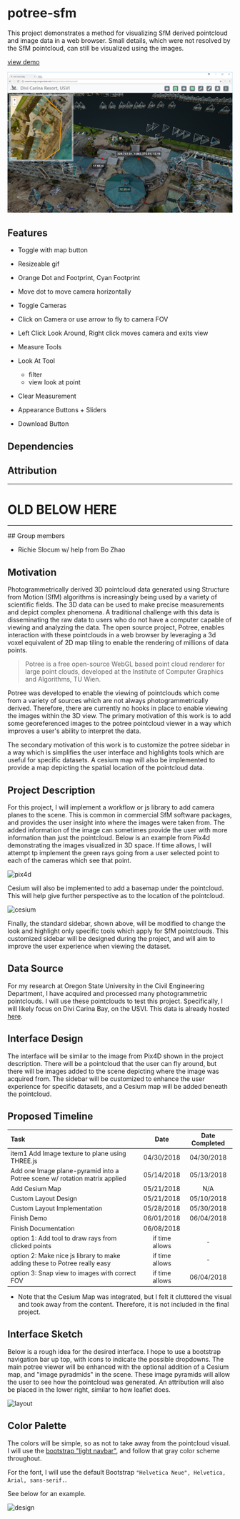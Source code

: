 # potree-sfm
This project demonstrates a method for visualizing SfM derived pointcloud and image data in a web browser. Small details, which were not resolved by the SfM pointcloud, can still be visualized using the images.

[view demo](http://research.engr.oregonstate.edu/lidar/pointcloud/divicarina/)

![demo](img/demo_shorter.png)
## Features
- Toggle with map button
- Resizeable gif
- Orange Dot and Footprint, Cyan Footprint
- Move dot to move camera horizontally

- Toggle Cameras
- Click on Camera or use arrow to fly to camera FOV
- Left Click Look Around, Right click moves camera and exits view

- Measure Tools
- Look At Tool
  - filter
  - view look at point
- Clear Measurement

- Appearance Buttons + Sliders

- Download Button

## Dependencies

## Attribution



<hr>

# OLD BELOW HERE

<hr>
## Group members

- Richie Slocum w/ help from Bo Zhao

## Motivation

Photogrammetrically derived 3D pointcloud data generated using Structure from Motion (SfM) algorithms is increasingly being used by a variety of scientific fields.  The 3D data can be used to make precise measurements and depict complex phenomena.  A traditional challenge with this data is disseminating the raw data to users who do not have a computer capable of viewing and analyzing the data. The open source project, Potree, enables interaction with these pointclouds in a web browser by leveraging a 3d voxel equivalent of 2D map tiling to enable the rendering of millions of data points.

> Potree is a free open-source WebGL based point cloud renderer for large point clouds, developed at the Institute of Computer Graphics and Algorithms, TU Wien.

Potree was developed to enable the viewing of pointclouds which come from a variety of sources which are not always photogrammetrically derived.  Therefore, there are currently no hooks in place to enable viewing the images within the 3D view.  The primary motivation of this work is to add some georeferenced images to the potree pointcloud viewer in a way which improves a user's ability to interpret the data.  

The secondary motivation of this work is to customize the potree sidebar in a way which is simplifies the user interface and highlights tools which are useful for specific datasets.  A cesium map will also be implemented to provide a map depicting the spatial location of the pointcloud data.

## Project Description

For this project, I will implement a workflow or js library to add camera planes to the scene.  This is common in commercial SfM software packages, and provides the user insight into where the images were taken from.  The added information of the image can sometimes provide the user with more information than just the pointcloud.  Below is an example from Pix4d demonstrating the images visualized in 3D space.  If time allows, I will attempt tp implement the green rays going from a user selected point to each of the cameras which see that point.  

![pix4d](https://github.com/hokiespurs/images-in-a-potree/blob/master/img/Pix4D.png?raw=true)

Cesium will also be implemented to add a basemap under the pointcloud.  This will help give further perspective as to the location of the pointcloud.

![cesium](https://github.com/hokiespurs/images-in-a-potree/blob/master/img/cesium.png?raw=true)

Finally, the standard sidebar, shown above, will be modified to change the look and highlight only specific tools which apply for SfM pointclouds.  This customized sidebar will be designed during the project, and will aim to improve the user experience when viewing the dataset.

## Data Source

For my research at Oregon State University in the Civil Engineering Department, I have acquired and processed many photogrammetric pointclouds.  I will use these pointclouds to test this project.  Specifically, I will likely focus on Divi Carina Bay, on the USVI.  This data is already hosted [here](http://research.engr.oregonstate.edu/lidar/pointcloud/20171107_USVI/potree/DiviCarinaBay_potree_dense_filt/DiviCarinaBay.html). 

## Interface Design

The interface will be similar to the image from Pix4D shown in the project description.  There will be a pointcloud that the user can fly around, but there will be images added to the scene depicting where the image was acquired from.  The sidebar will be customized to enhance the user experience for specific datasets, and a Cesium map will be added beneath the pointcloud.

## Proposed Timeline
| Task                                                         |      Date      | Date Completed |
| :----------------------------------------------------------- | :------------: | :------------: | 
| item1</li> Add Image texture to plane using THREE.js                    |   04/30/2018   | 04/30/2018 |
| Add one Image plane-pyramid into a Potree scene w/ rotation matrix applied |   05/14/2018   | 05/13/2018 |
| Add Cesium Map                                               |   05/21/2018   | N/A  |
| Custom Layout Design                                         |   05/21/2018   | 05/10/2018  |
| Custom Layout Implementation                                 |   05/28/2018   | 05/30/2018  |
| Finish Demo                                                  |   06/01/2018   | 06/04/2018  |
| Finish Documentation                                         |   06/08/2018   |             |
| option 1: Add tool to draw rays from clicked points          | if time allows | - |
| option 2: Make nice js library to make adding these to Potree really easy | if time allows | - |
| option 3: Snap view to images with correct FOV               | if time allows | 06/04/2018 |

* Note that the Cesium Map was integrated, but I felt it cluttered the visual and took away from the content.  Therefore, it is not included in the final project.

## Interface Sketch
Below is a rough idea for the desired interface.  I hope to use a bootstrap navigation bar up top, with icons to indicate the possible dropdowns.  The main potree viewer will be enhanced with the optional addition of a Cesium map, and "image pyradmids" in the scene.  These image pyramids will allow the user to see how the pointcloud was generated.  An attribution will also be placed in the lower right, similar to how leaflet does.

![layout](https://github.com/hokiespurs/images-in-a-potree/blob/master/img/layoutdesignv1.jpg?raw=true)

## Color Palette
The colors will be simple, so as not to take away from the pointcloud visual.  I will use the [bootstrap "light navbar"](https://getbootstrap.com/docs/4.0/components/navbar/), and follow that gray color scheme throughout.

For the font, I will use the default Bootstrap ```"Helvetica Neue", Helvetica, Arial, sans-serif.```.  

See below for an example.

![design](https://github.com/hokiespurs/images-in-a-potree/blob/master/img/design.png?raw=true)



